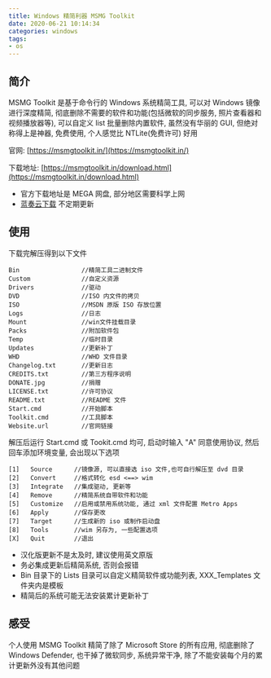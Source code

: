 ```yaml
---
title: Windows 精简利器 MSMG Toolkit
date: 2020-06-21 10:14:34
categories: windows
tags:
- os
---
```


## 简介

MSMG Toolkit 是基于命令行的 Windows 系统精简工具, 可以对 Windows 镜像进行深度精简, 彻底删除不需要的软件和功能(包括微软的同步服务, 照片查看器和视频播放器等), 可以自定义 list 批量删除内置软件, 虽然没有华丽的 GUI, 但绝对称得上是神器, 免费使用, 个人感觉比 NTLite(免费许可) 好用

官网: [https://msmgtoolkit.in/](https://msmgtoolkit.in/)

下载地址: [https://msmgtoolkit.in/download.html](https://msmgtoolkit.in/download.html)

* 官方下载地址是 MEGA 网盘, 部分地区需要科学上网
* [蓝奏云下载](https://yzbtdiy.lanzoui.com/b04yrlnpa)  不定期更新

<!-- more -->

## 使用

下载完解压得到以下文件

```
Bin                 //精简工具二进制文件
Custom              //自定义资源
Drivers             //驱动
DVD                 //ISO 内文件的拷贝 
ISO                 //MSDN 原版 ISO 存放位置
Logs                //日志
Mount               //win文件挂载目录
Packs               //附加软件包
Temp                //临时目录
Updates             //更新补丁
WHD                 //WHD 文件目录
Changelog.txt       //更新日志
CREDITS.txt         //第三方程序说明
DONATE.jpg          //捐赠
LICENSE.txt         //许可协议
README.txt          //README 文件
Start.cmd           //开始脚本
Toolkit.cmd         //工具脚本
Website.url         //官网链接
```

解压后运行 Start.cmd 或 Tookit.cmd 均可, 启动时输入 "A" 同意使用协议, 然后回车添加环境变量, 会出现以下选项

```
[1]   Source      //镜像源, 可以直接选 iso 文件,也可自行解压至 dvd 目录
[2]   Convert     //格式转化 esd <==> wim
[3]   Integrate   //集成驱动, 更新等
[4]   Remove      //精简系统自带软件和功能
[5]   Customize   //启用或禁用系统功能, 通过 xml 文件配置 Metro Apps
[6]   Apply       //保存更改
[7]   Target      //生成新的 iso 或制作启动盘
[8]   Tools       //wim 另存为, 一些配置选项
[X]   Quit        //退出
```

* 汉化版更新不是太及时, 建议使用英文原版
* 务必集成更新后精简系统, 否则会报错
* Bin 目录下的 Lists 目录可以自定义精简软件或功能列表, XXX_Templates 文件夹内是模板
* 精简后的系统可能无法安装累计更新补丁

## 感受

个人使用 MSMG Toolkit 精简了除了 Microsoft Store 的所有应用, 彻底删除了 Windows Defender, 也干掉了微软同步, 系统异常干净, 除了不能安装每个月的累计更新外没有其他问题